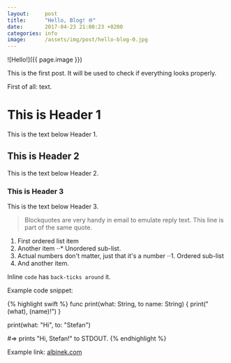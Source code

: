 ```yaml
---
layout:     post
title:      "Hello, Blog! 🌐"
date:       2017-04-23 21:00:23 +0200
categories: info
image:      /assets/img/post/hello-blog-0.jpg
---
```


![Hello!]({{ page.image }})

This is the first post. It will be used to check if everything looks properly.

First of all: text.

# This is Header 1
This is the text below Header 1.

## This is Header 2
This is the text below Header 2.

### This is Header 3
This is the text below Header 3.

> Blockquotes are very handy in email to emulate reply text.
> This line is part of the same quote.

1. First ordered list item
2. Another item
⋅⋅* Unordered sub-list.
1. Actual numbers don't matter, just that it's a number
⋅⋅1. Ordered sub-list
4. And another item.

Inline `code` has `back-ticks around` it.

Example code snippet:

{% highlight swift %}
func print(what: String, to name: String) {
  print("\(what), \(name)!")
}

print(what: "Hi", to: "Stefan")

#=> prints "Hi, Stefan!" to STDOUT.
{% endhighlight %}

Example link: [albinek.com][albinekcom]

[albinekcom]: http://albinek.com
